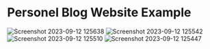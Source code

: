 # Personel Blog Website Example

![Screenshot 2023-09-12 125638](https://github.com/firatkaanbitmez/Blog_Website/assets/74864221/6dd2dbeb-4091-4381-b4c1-7d6be3ac9d0a)
![Screenshot 2023-09-12 125542](https://github.com/firatkaanbitmez/Blog_Website/assets/74864221/d52fbd9d-49f2-4eae-9906-6d0c182398e1)
![Screenshot 2023-09-12 125510](https://github.com/firatkaanbitmez/Blog_Website/assets/74864221/ac38b925-ced0-46d0-bdd7-a1a3fd5d3d75)
![Screenshot 2023-09-12 125447](https://github.com/firatkaanbitmez/Blog_Website/assets/74864221/a3c2c76d-ef9f-4c35-8aa0-f97adf1a8f93)
